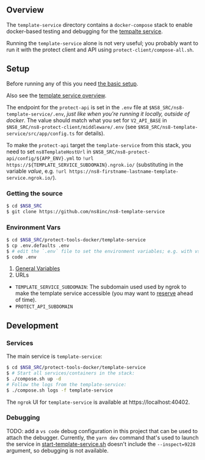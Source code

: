 ## Overview

The `template-service` directory contains a `docker-compose` stack to enable docker-based testing and debugging for the [tempalte service](https://github.com/ns8inc/ns8-template-service).

Running the `template-service` alone is not very useful; you probably want to run it with the protect client and API using `protect-client/compose-all.sh`.

## Setup

Before running any of this you need [the basic setup](./overview.md#setup).

Also see the [template service overview](https://ns8.slab.com/posts/template-service-wvw7lxi8).

The endpoint for the `protect-api` is set in the `.env` file at `$NS8_SRC/ns8-template-service/.env`, *just like when you're running it locally, outside of docker*. The value should match what you set for `V2_API_BASE` in `$NS8_SRC/ns8-protect-client/middleware/.env` (see `$NS8_SRC/ns8-template-service/src/app/config.ts` for details).

To make the `protect-api` target the `template-service` from this stack, you need to set `ns8TemplateHostUrl` in `$NS8_SRC/ns8-protect-api/config/${APP_ENV}.yml` to `!url https://${TEMPLATE_SERVICE_SUBDOMAIN}.ngrok.io/` (substituting in the variable *value*, e.g. `!url https://ns8-firstname-lastname-template-service.ngrok.io/`).

### Getting the source

```bash
$ cd $NS8_SRC
$ git clone https://github.com/ns8inc/ns8-template-service
```

### Environment Vars

```bash
$ cd $NS8_SRC/protect-tools-docker/template-service
$ cp .env.defaults .env
$ # edit the `.env` file to set the environment variables; e.g. with vs code:
$ code .env
```

 1. [General Variables](./overview.md#Environment)
 2. URLs
   - `TEMPLATE_SERVICE_SUBDOMAIN`: The subdomain used used by ngrok to make the template service accessible (you may want to [reserve](./overview.md#ngrok) ahead of time).
   - `PROTECT_API_SUBDOMAIN`

## Development

### Services

The main service is `template-service`:

```bash
$ cd $NS8_SRC/protect-tools-docker/template-service
$ # Start all services/containers in the stack:
$ ./compose.sh up -d
# Follow the logs from the template-service:
$ ./compose.sh logs -f template-service
```

The `ngrok` UI for `template-service` is available at https://localhost:40402.

### Debugging

TODO: add a `vs code` debug configuration in this project that can be used to attach the debugger.  Currently, the `yarn dev` command that's used to launch the service in [start-template-service.sh](template-service/build-context/start-template-service.sh) doesn't include the `--inspect=9228` argument, so debugging is not available.
